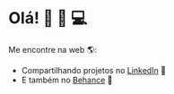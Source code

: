 # Olá! :wave: :woman: 💻

Me encontre na  web 🌎:
- Compartilhando projetos no <a href="https://www.linkedin.com/in/isabelacorsi/">LinkedIn</a> 💼
- E também no <a href="https://www.behance.net/isabelacorsi">Behance</a> :rocket:
